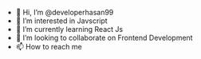 - 👋 Hi, I’m @developerhasan99
- 👀 I’m interested in Javscript
- 🌱 I’m currently learning React Js
- 💞️ I’m looking to collaborate on Frontend Development
- 📫 How to reach me 

<!---
developerhasan99/developerhasan99 is a ✨ special ✨ repository because its `README.md` (this file) appears on your GitHub profile.
You can click the Preview link to take a look at your changes.
--->

